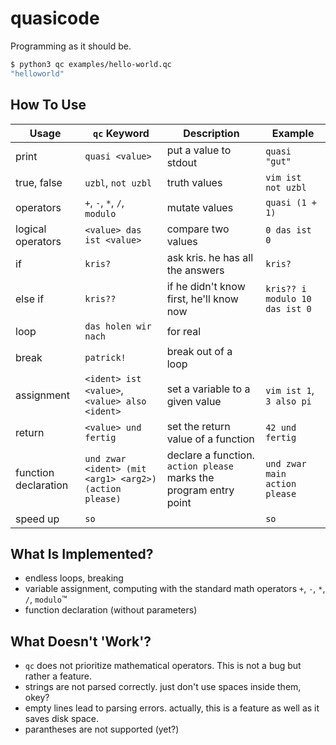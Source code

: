 # quasicode

Programming as it should be.

``` bash
$ python3 qc examples/hello-world.qc
"helloworld"
```

## How To Use

Usage | `qc` Keyword | Description | Example
---|---|---|---
print | `quasi <value>` | put a value to stdout | `quasi "gut"`
true, false | `uzbl`, `not uzbl` | truth values | `vim ist not uzbl`
operators | `+`, `-`, `*`, `/`, `modulo` | mutate values | `quasi (1 + 1)`
logical operators | `<value> das ist <value>` | compare two values | `0 das ist 0`
if | `kris?` | ask kris. he has all the answers | `kris?`
else if | `kris??` | if he didn't know first, he'll know now | `kris?? i modulo 10 das ist 0`
loop | `das holen wir nach` | for real |
break | `patrick!` | break out of a loop |
assignment | `<ident> ist <value>`, `<value> also <ident>` | set a variable to a given value | `vim ist 1`, `3 also pi`
return | `<value> und fertig` | set the return value of a function | `42 und fertig`
function declaration | `und zwar <ident> (mit <arg1> <arg2>) (action please)` | declare a function. `action please` marks the program entry point | `und zwar main action please`
speed up | `so` |  | `so`

## What Is Implemented?

- endless loops, breaking
- variable assignment, computing with the standard math operators `+`, `-`, `*`, `/`, `modulo`™
- function declaration (without parameters)

## What Doesn't 'Work'?

- `qc` does not prioritize mathematical operators. This is not a bug but rather a feature.
- strings are not parsed correctly. just don't use spaces inside them, okey?
- empty lines lead to parsing errors. actually, this is a feature as well as it saves disk space.
- parantheses are not supported (yet?)
